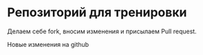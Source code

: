 # Репозиторий для тренировки

Делаем себе fork, вносим изменения и присылаем Pull request.

Новые изменения на github
